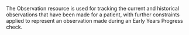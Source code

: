 The Observation resource is used for tracking the current and historical observations that have been made for a patient, with further constraints applied to represent an observation made during an Early Years Progress check.